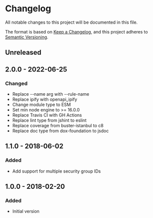 # Changelog

All notable changes to this project will be documented in this file.

The format is based on [Keep a Changelog](https://keepachangelog.com/en/1.0.0/),
and this project adheres to [Semantic Versioning](https://semver.org/spec/v2.0.0.html).

## Unreleased

## 2.0.0 - 2022-06-25
### Changed
- Replace --name arg with --rule-name
- Replace ipify with openapi_ipify
- Change module type to ESM
- Set min node engine to >= 16.0.0
- Replace Travis CI with GH Actions
- Replace lint type from jshint to eslint
- Replace coverage from buster-istanbul to c8
- Replace doc type from dox-foundation to jsdoc

## 1.1.0 - 2018-06-02
### Added
- Add support for multiple security group IDs

## 1.0.0 - 2018-02-20
### Added
- Initial version
